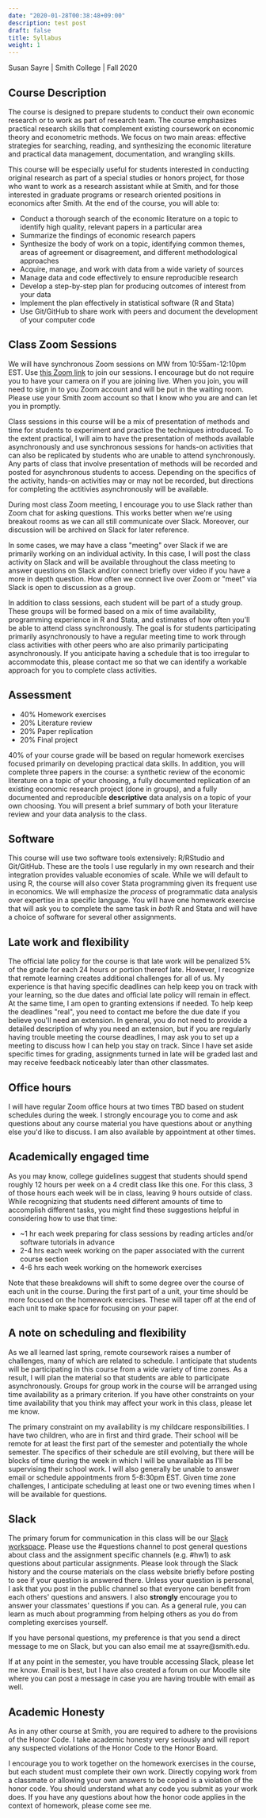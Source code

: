 ```yaml
---
date: "2020-01-28T00:38:48+09:00"
description: test post
draft: false
title: Syllabus
weight: 1
---
```


Susan Sayre | Smith College | Fall 2020

## Course Description

The course is designed to prepare students to conduct their own economic research or to work as part of research team. The course emphasizes practical research skills that complement existing coursework on economic theory and econometric methods. We focus on two main areas: effective strategies for searching, reading, and synthesizing the economic literature and practical data management, documentation, and wrangling skills.

This course will be especially useful for students interested in conducting original research as part of a special studies or honors project, for those who want to work as a research assistant while at Smith, and for those interested in graduate programs or research oriented positions in economics after Smith. At the end of the course, you will able to:

- Conduct a thorough search of the economic literature on a topic to identify high quality, relevant papers in a particular area
- Summarize the findings of economic research papers
- Synthesize the body of work on a topic, identifying common themes, areas of agreement or disagreement, and different methodological approaches
- Acquire, manage, and work with data from a wide variety of sources
- Manage data and code effectively to ensure reproducible research
- Develop a step-by-step plan for producing outcomes of interest from your data
- Implement the plan effectively in statistical software (R and Stata)
- Use Git/GitHub to share work with peers and document the development of your computer code

## Class Zoom Sessions

We will have synchronous Zoom sessions on MW from 10:55am-12:10pm EST. Use [this Zoom link](https://smith.zoom.us/j/96396536926) to join our sessions. I encourage but do not require you to have your camera on if you are joining live. When you join, you will need to sign in to you Zoom account and will be put in the waiting room. Please use your Smith zoom account so that I know who you are and can let you in promptly.

Class sessions in this course will be a mix of presentation of methods and time for students to experiment and practice the techniques introduced. To the extent practical, I will aim to have the presentation of methods available asynchronously and use synchronous sessions for hands-on activities that can also be replicated by students who are unable to attend synchronously. Any parts of class that involve presentation of methods will be recorded and posted for asynchronous students to access. Depending on the specifics of the activity, hands-on activities may or may not be recorded, but directions for completing the actitivies asynchronously will be available.

During most class Zoom meeting, I encourage you to use Slack rather than Zoom chat for asking questions. This works better when we're using breakout rooms as we can all still communicate over Slack. Moreover, our discussion will be archived on Slack for later reference.

In some cases, we may have a class "meeting" over Slack if we are primarily working on an individual activity. In this case, I will post the class activity on Slack and will be available throughout the class meeting to answer questions on Slack and/or connect briefly over video if you have a more in depth question. How often we connect live over Zoom or "meet" via Slack is open to discussion as a group.

In addition to class sessions, each student will be part of a study group. These groups will be formed based on a mix of time availability, programming experience in R and Stata, and estimates of how often you'll be able to attend class synchronously. The goal is for students participating primarily asynchronously to have a regular meeting time to work through class activities with other peers who are also primarily participating asynchronously. If you anticipate having a schedule that is too irregular to accommodate this, please contact me so that we can identify a workable approach for you to complete class activities.

## Assessment

- 40% Homework exercises
- 20% Literature review
- 20% Paper replication
- 20% Final project

40% of your course grade will be based on regular homework exercises focused primarily on developing practical data skills. In addition, you will complete three papers in the course: a synthetic review of the economic literature on a topic of your choosing, a fully documented replication of an existing economic research project (done in groups), and a fully documented and reproducible **descriptive** data analysis on a topic of your own choosing. You will present a brief summary of both your literature review and your data analysis to the class.

## Software

This course will use two software tools extensively: R/RStudio and Git/GitHub. These are the tools I use regularly in my own research and their integration provides valuable economies of scale. While we will default to using R, the course will also cover Stata programming given its frequent use in economics. We will emphasize the *process* of programmatic data analysis over expertise in a specific language. You will have one homework exercise that will ask you to complete the same task in *both* R and Stata and will have a choice of software for several other assignments.

## Late work and flexibility

The official late policy for the course is that late work will be penalized 5% of the grade for each 24 hours or portion thereof late. However, I recognize that remote learning creates additional challenges for all of us. My experience is that having specific deadlines can help keep you on track with your learning, so the due dates and official late policy will remain in effect. At the same time, I am open to granting extensions if needed. To help keep the deadlines "real", you need to contact me before the due date if you believe you'll need an extension. In general, you do not need to provide a detailed description of why you need an extension, but if you are regularly having trouble meeting the course deadlines, I may ask you to set up a meeting to discuss how I can help you stay on track. Since I have set aside specific times for grading, assignments turned in late will be graded last and may receive feedback noticeably later than other classmates.

## Office hours

I will have regular Zoom office hours at two times TBD based on student schedules during the week. I strongly encourage you to come and ask questions about any course material you have questions about or anything else you'd like to discuss. I am also available by appointment at other times.

## Academically engaged time
As you may know, college guidelines suggest that students should spend roughly 12 hours per week on a 4 credit class like this one. For this class, 3 of those hours each week will be in class, leaving 9 hours outside of class. While recognizing that students need different amounts of time to accomplish different tasks, you might find these suggestions helpful in considering how to use that time:

- ~1 hr each week preparing for class sessions by reading articles and/or software tutorials in advance
- 2-4 hrs each week working on the paper associated with the current course section
- 4-6 hrs each week working on the homework exercises

Note that these breakdowns will shift to some degree over the course of each unit in the course. During the first part of a unit, your time should be more focused on the homework exercises. These will taper off at the end of each unit to make space for focusing on your paper.

## A note on scheduling and flexibility

As we all learned last spring, remote coursework raises a number of challenges, many of which are related to schedule. I anticipate that students will be participating in this course from a wide variety of time zones. As a result, I will plan the material so that students are able to participate asynchronously. Groups for group work in the course will be arranged using time availability as a primary criterion. If you have other constraints on your time availability that you think may affect your work in this class, please let me know.

The primary constraint on my availability is my childcare responsibilities. I have two children, who are in first and third grade. Their school will be remote for at least the first part of the semester and potentially the whole semester. The specifics of their schedule are still evolving, but there will be blocks of time during the week in which I will be unavailable as I'll be supervising their school work. I will also generally be unable to answer email or schedule appointments from 5-8:30pm EST. Given time zone challenges, I anticipate scheduling at least one or two evening times when I will be available for questions.

## Slack

The primary forum for communication in this class will be our [Slack workspace](http://smi-eco280-02-202101.slack.com/). Please use the #questions channel to post general questions about class and the assignment specific channels (e.g. #hw1) to ask questions about particular assignments. Please look through the Slack history and the course materials on the class website briefly before posting to see if your question is answered there. Unless your question is personal, I ask that you post in the public channel so that everyone can benefit from each others' questions and answers. I also **strongly** encourage you to answer your classmates' questions if you can. As a general rule, you can learn as much about programming from helping others as you do from completing exercises yourself.

If you have personal questions, my preference is that you send a direct message to me on Slack, but you can also email me at ssayre\@smith.edu.

If at any point in the semester, you have trouble accessing Slack, please let me know. Email is best, but I have also created a forum on our Moodle site where you can post a message in case you are having trouble with email as well.

## Academic Honesty

As in any other course at Smith, you are required to adhere to the provisions of the Honor Code. I take academic honesty very seriously and will report any suspected violations of the Honor Code to the Honor Board.

I encourage you to work together on the homework exercises in the course, but each student must complete their own work. Directly copying work from a classmate or allowing your own answers to be copied is a violation of the honor code. You should understand what any code you submit as your work does. If you have any questions about how the honor code applies in the context of homework, please come see me.